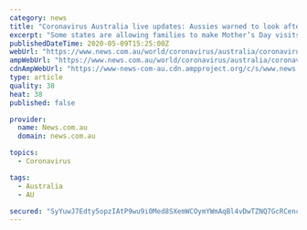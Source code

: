```yaml
---
category: news
title: "Coronavirus Australia live updates: Aussies warned to look after mum on Mother's Day"
excerpt: "Some states are allowing families to make Mother’s Day visits to their mums as coronavirus pandemic restrictions are eased. “If you are feeling sick yourself, do not go and visit your mum. Please don’t,"
publishedDateTime: 2020-05-09T15:25:00Z
webUrl: "https://www.news.com.au/world/coronavirus/australia/coronavirus-australia-live-updates/live-coverage/42630123191cf451ca7edd261f9258e7"
ampWebUrl: "https://www.news.com.au/world/coronavirus/australia/coronavirus-australia-live-updates/live-coverage/42630123191cf451ca7edd261f9258e7/amp"
cdnAmpWebUrl: "https://www-news-com-au.cdn.ampproject.org/c/s/www.news.com.au/world/coronavirus/australia/coronavirus-australia-live-updates/live-coverage/42630123191cf451ca7edd261f9258e7/amp"
type: article
quality: 38
heat: 38
published: false

provider:
  name: News.com.au
  domain: news.com.au

topics:
  - Coronavirus

tags:
  - Australia
  - AU

secured: "SyYuwJ7Edty5opzIAtP9wu9i0Med8SXemWCOymYWmAqBl4vDwTZNQ7GcRCencFDmCmuSuYEQ52HcFvuq4bxVBYlpuvtu4GaDja7cAVj69bM9aV0ev7l3k785a0HbXwG1N99sIlWJOloCbDeuUG7dSZZwjPcm7pNQeRy3dkT9a/2NnGyezhNHWMwAIr5jEFgQ+NDriL+pHmgUmjophjEIXLHdn+PLk/xtupQ5hmaLO6A1Wutiig72k45OSH719Drw7hhEQhct1iEFDH0zJZqozpj0y0DbopnWSRh7oZ0sSSP/3EbCNlF9/owwfLtsLPWAw/lkz2xqi03mB/qD2K3Dw6uTn0rq0tOOAhvm1q2Tw9SMOkJ4fQ1+gzURECBue2PfXHj1LTrYCY3bixOKbL6yyYWQ1oD3yzZ0cVCbmPzYJ5bOsKqZ6WAzsoXwuMVJOaegYvgQlqkIgFP8Gst2QGqsXYNTziPkfz9aDKNVdGxud2E=;dIcV+1t2haj7jQ0Q7Rdljw=="
---
```


